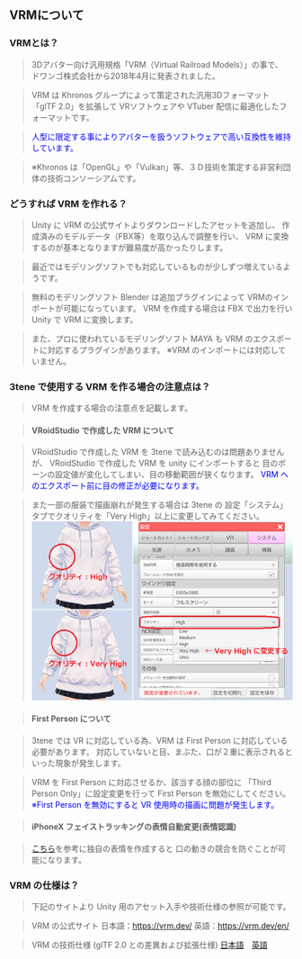 ## VRMについて

### VRMとは？

>3Dアバター向け汎用規格「VRM（Virtual Railroad Models）」の事で、
>ドワンゴ株式会社から2018年4月に発表されました。

>VRM は Khronos グループによって策定された汎用3Dフォーマット「glTF 2.0」を拡張して
>VRソフトウェアや VTuber 配信に最適化したフォーマットです。

><font color="Blue">人型に限定する事によりアバターを扱うソフトウェアで高い互換性を維持しています。</font>

>※Khronos は「OpenGL」や「Vulkan」等、３Ｄ技術を策定する非営利団体の技術コンソーシアムです。


### どうすれば VRM を作れる？

>Unity に VRM の公式サイトよりダウンロードしたアセットを追加し、
>作成済みのモデルデータ（FBX等）を取り込んで調整を行い、
>VRM に変換するのが基本となりますが難易度が高かったりします。

>最近ではモデリングソフトでも対応しているものが少しずつ増えているようです。

>無料のモデリングソフト Blender は追加プラグインによって
>VRMのインポートが可能になっています。
>VRM を作成する場合は FBX で出力を行い Unity で VRM に変換します。

>また、プロに使われているモデリングソフト MAYA も
>VRM のエクスポートに対応するプラグインがあります。
>※VRM のインポートには対応していません。


### 3tene で使用する VRM を作る場合の注意点は？

>VRM を作成する場合の注意点を記載します。

>#### VRoidStudio で作成した VRM について

>VRoidStudio で作成した VRM を 3tene で読み込むのは問題ありませんが、
>VRoidStudio で作成した VRM を unity にインポートすると
>目のボーンの設定値が変化してしまい、目の移動範囲が狭くなります。
><font color="Blue">VRM へのエクスポート前に目の修正が必要になります。</font>

>また一部の服装で描画崩れが発生する場合は 3tene の
>設定「システム」タブでクオリティを「Very High」以上に変更してみてください。
>![画像](image/quality_vroid.png "クオリティ")


>#### First Person について

>3tene では VR に対応している為、VRM は First Person に対応している必要があります。
>対応していないと目、まぶた、口が２重に表示されるといった現象が発生します。

>VRM を First Person に対応させるか、該当する顔の部位に
>「Third Person Only」に設定変更を行って First Person を無効にしてください。
><font color="Blue">※First Person を無効にすると VR 使用時の描画に問題が発生します。</font>

>#### iPhoneX フェイストラッキングの表情自動変更(表情認識)

>[こちら](#glossary.md)を参考に独自の表情を作成すると
>口の動きの競合を防ぐことが可能になります。


### VRM の仕様は？

>下記のサイトより Unity 用のアセット入手や技術仕様の参照が可能です。

>VRM の公式サイト
>日本語：<a href="https://vrm.dev/" target="_blank">https://vrm.dev/</a>
>英語：<a href="https://vrm.dev/en/" target="_blank">https://vrm.dev/en/</a>

>VRM の技術仕様 (glTF 2.0 との差異および拡張仕様)
><a href="https://github.com/vrm-c/vrm-specification/blob/master/specification/0.0/README.ja.md" target="_blank">日本語</a>　<a href="https://github.com/vrm-c/vrm-specification/blob/master/specification/0.0/README.md" target="_blank">英語</a>


